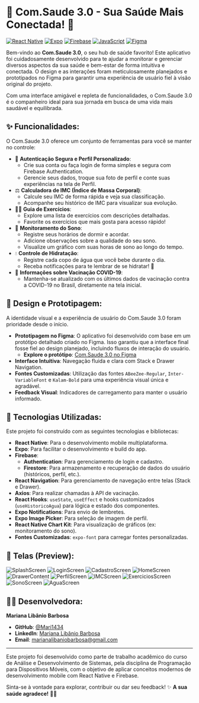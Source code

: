 # 🧘 Com.Saude 3.0 - Sua Saúde Mais Conectada! 💚

[![React Native](https://img.shields.io/badge/React%20Native-0.76.9-61DAFB?style=for-the-badge&logo=react)](https://reactnative.dev/)
[![Expo](https://img.shields.io/badge/Expo-52.0.46-000020?style=for-the-badge&logo=expo&logoColor=white)](https://expo.dev/)
[![Firebase](https://img.shields.io/badge/Firebase-DA5A05?style=for-the-badge&logo=firebase&logoColor=white)](https://firebase.google.com/)
[![JavaScript](https://img.shields.io/badge/JavaScript-ES6%2B-F7DF1E?style=for-the-badge&logo=javascript&logoColor=black)](https://developer.mozilla.org/pt-BR/docs/Web/JavaScript)
[![Figma](https://img.shields.io/badge/Figma-Design-F24E1E?style=for-the-badge&logo=figma&logoColor=white)](https://www.figma.com/design/EIl6MJxT8kR4eHyGyUoiqA/Com.saude-3.0?node-id=0-1&p=f&t=5UnP59BMOyVmAX9i-0)

Bem-vindo ao **Com.Saude 3.0**, o seu hub de saúde favorito! Este aplicativo foi cuidadosamente desenvolvido para te ajudar a monitorar e gerenciar diversos aspectos da sua saúde e bem-estar de forma intuitiva e conectada. O design e as interações foram meticulosamente planejados e prototipados no Figma para garantir uma experiência de usuário fiel à visão original do projeto.

Com uma interface amigável e repleta de funcionalidades, o Com.Saude 3.0 é o companheiro ideal para sua jornada em busca de uma vida mais saudável e equilibrada.

## ✨ Funcionalidades:

O Com.Saude 3.0 oferece um conjunto de ferramentas para você se manter no controle:

* 👤 **Autenticação Segura e Perfil Personalizado**:
    * Crie sua conta ou faça login de forma simples e segura com Firebase Authentication.
    * Gerencie seus dados, troque sua foto de perfil e conte suas experiências na tela de Perfil.
* ⚖️ **Calculadora de IMC (Índice de Massa Corporal)**:
    * Calcule seu IMC de forma rápida e veja sua classificação.
    * Acompanhe seu histórico de IMC para visualizar sua evolução.
* 🏃‍♂️ **Guia de Exercícios**:
    * Explore uma lista de exercícios com descrições detalhadas.
    * Favorite os exercícios que mais gosta para acesso rápido!
* 🛌 **Monitoramento do Sono**:
    * Registre seus horários de dormir e acordar.
    * Adicione observações sobre a qualidade do seu sono.
    * Visualize um gráfico com suas horas de sono ao longo do tempo.
* 💧 **Controle de Hidratação**:
    * Registre cada copo de água que você bebe durante o dia.
    * Receba notificações para te lembrar de se hidratar! 🌿
* 💉 **Informações sobre Vacinação COVID-19**:
    * Mantenha-se atualizado com os últimos dados de vacinação contra a COVID-19 no Brasil, diretamente na tela inicial.

## 🎨 Design e Prototipagem:

A identidade visual e a experiência de usuário do Com.Saude 3.0 foram prioridade desde o início.
* **Prototipagem no Figma**: O aplicativo foi desenvolvido com base em um protótipo detalhado criado no Figma. Isso garantiu que a interface final fosse fiel ao design planejado, incluindo fluxos de interação do usuário.
    * **Explore o protótipo**: [Com.Saude 3.0 no Figma](https://www.figma.com/design/EIl6MJxT8kR4eHyGyUoiqA/Com.saude-3.0?node-id=0-1&p=f&t=5UnP59BMOyVmAX9i-0)
* **Interface Intuitiva**: Navegação fluida e clara com Stack e Drawer Navigation.
* **Fontes Customizadas**: Utilização das fontes `ABeeZee-Regular`, `Inter-VariableFont` e `Kalam-Bold` para uma experiência visual única e agradável.
* **Feedback Visual**: Indicadores de carregamento para manter o usuário informado.

## 🚀 Tecnologias Utilizadas:

Este projeto foi construído com as seguintes tecnologias e bibliotecas:

* **React Native**: Para o desenvolvimento mobile multiplataforma.
* **Expo**: Para facilitar o desenvolvimento e build do app.
* **Firebase**:
    * **Authentication**: Para gerenciamento de login e cadastro.
    * **Firestore**: Para armazenamento e recuperação de dados do usuário (históricos, perfil, etc.).
* **React Navigation**: Para gerenciamento de navegação entre telas (Stack e Drawer).
* **Axios**: Para realizar chamadas à API de vacinação.
* **React Hooks**: `useState`, `useEffect` e hooks customizados (`useHistoricoAgua`) para lógica e estado dos componentes.
* **Expo Notifications**: Para envio de lembretes.
* **Expo Image Picker**: Para seleção de imagem de perfil.
* **React Native Chart Kit**: Para visualização de gráficos (ex: monitoramento do sono).
* **Fontes Customizadas**: `expo-font` para carregar fontes personalizadas.

## 📱 Telas (Preview):

![SplashScreen](https://github.com/user-attachments/assets/33b0672d-2161-43ca-bc01-a1c89d3e6251)
![LoginScreen](https://github.com/user-attachments/assets/d1b2bc78-418f-4f33-9a5d-ff2bca28cd27)
![CadastroScreen](https://github.com/user-attachments/assets/8164f83c-62fd-4fbc-9768-a83593e1d137)
![HomeScreen](https://github.com/user-attachments/assets/05613943-0ad4-41b9-90bb-0af6c3578bd2)
![DrawerContent](https://github.com/user-attachments/assets/357a9442-b20b-47ba-b006-1f3195de44ad)
![PerfilScreen](https://github.com/user-attachments/assets/fee979e6-b2d4-4692-9d4b-050210fdd05f)
![IMCScreen](https://github.com/user-attachments/assets/1ca1d289-2e00-4e12-a789-9c680918241f)
![ExerciciosScreen](https://github.com/user-attachments/assets/44fb30a0-0d29-4710-a6a3-2c899c3deeee)
![SonoScreen](https://github.com/user-attachments/assets/233d0724-24c9-4906-ac87-9313f2023018)
![AguaScreen](https://github.com/user-attachments/assets/198ea05a-0cb9-4923-b4e3-2b2bfecd08ee)

## 👩‍💻 Desenvolvedora:

**Mariana Libânio Barbosa**

* **GitHub**: [@Mari1434](https://github.com/Mari1434)
* **LinkedIn**: [Mariana Libânio Barbosa](https://www.linkedin.com/in/mariana-libânio-barbosa-83b8451a4)
* **Email**: marianalibaniobarbosa@gmail.com

---

Este projeto foi desenvolvido como parte de trabalho acadêmico do curso de Análise e Desenvolvimento de Sistemas, pela disciplina de Programação para Dispositivos Móveis, com o objetivo de aplicar conceitos modernos de desenvolvimento mobile com React Native e Firebase.

Sinta-se à vontade para explorar, contribuir ou dar seu feedback! ✨
**A sua saúde agradece!** 🌿😌
